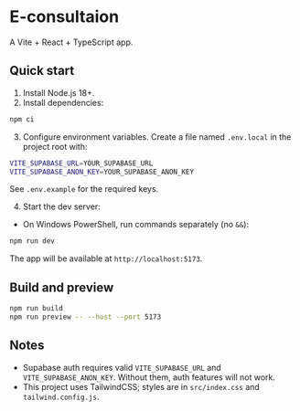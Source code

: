 # E-consultaion

A Vite + React + TypeScript app.

## Quick start

1. Install Node.js 18+.
2. Install dependencies:

```bash
npm ci
```

3. Configure environment variables. Create a file named `.env.local` in the project root with:

```bash
VITE_SUPABASE_URL=YOUR_SUPABASE_URL
VITE_SUPABASE_ANON_KEY=YOUR_SUPABASE_ANON_KEY
```

See `.env.example` for the required keys.

4. Start the dev server:

- On Windows PowerShell, run commands separately (no `&&`):

```powershell
npm run dev
```

The app will be available at `http://localhost:5173`.

## Build and preview

```bash
npm run build
npm run preview -- --host --port 5173
```

## Notes
- Supabase auth requires valid `VITE_SUPABASE_URL` and `VITE_SUPABASE_ANON_KEY`. Without them, auth features will not work.
- This project uses TailwindCSS; styles are in `src/index.css` and `tailwind.config.js`.

